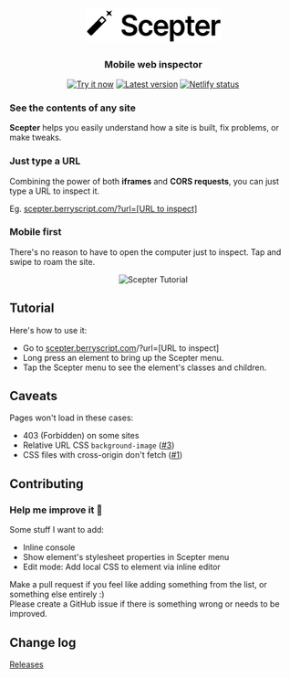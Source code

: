 <h1 align="center"><img src="/pic/scepter-logo.svg" width="236.94" height="58.44" alt="Scepter"></h1>
<p align="center">
  <h3 align="center">  
    Mobile web inspector
  </h3>
</p>

<p align="center">
  <a target='_blank' href='https://scepter.berryscript.com'><img src='https://img.shields.io/badge/Try-it%20now-brightgreen' alt='Try it now'/></a>
  <a target='_blank' href='https://github.com/barhatsor/scepter/releases'/><img src='https://img.shields.io/github/v/release/barhatsor/scepter' alt='Latest version'/></a>
  <a target='_blank' href='https://app.netlify.com/sites/scepter/deploys'><img src='https://api.netlify.com/api/v1/badges/cf90a1a9-767e-440f-974a-6ac36e37da12/deploy-status' alt='Netlify status'/></a>
</p>

### See the contents of any site

**Scepter** helps you easily understand how a site is built, fix problems, or make tweaks.

### Just type a URL

Combining the power of both **iframes** and **CORS requests**, you can just type a URL to inspect it.

Eg. [scepter.berryscript.com/?url=[URL to inspect]](https://scepter.berryscript.com/?url=https://berryscript.com)

### Mobile first

There's no reason to have to open the computer just to inspect. Tap and swipe to roam the site.

<p align="center">
  <img src="https://media.giphy.com/media/woc5Fv841xPvYR11vq/giphy-downsized-large.gif" alt="Scepter Tutorial">
</p>

## Tutorial

Here's how to use it:

- Go to [scepter.berryscript.com](https://scepter.berryscript.com)/?url=\[URL to inspect\]
- Long press an element to bring up the Scepter menu.
- Tap the Scepter menu to see the element's classes and children.

## Caveats

Pages won't load in these cases:

- 403 (Forbidden) on some sites
- Relative URL CSS `background-image` ([#3](https://github.com/barhatsor/scepter/issues/3))
- CSS files with cross-origin don't fetch ([#1](https://github.com/barhatsor/scepter/issues/1))

## Contributing

### Help me improve it 🌱

Some stuff I want to add:

- Inline console
- Show element's stylesheet properties in Scepter menu
- Edit mode: Add local CSS to element via inline editor

Make a pull request if you feel like adding something from the list, or something else entirely :)  
Please create a GitHub issue if there is something wrong or needs to be improved.

## Change log

[Releases](https://github.com/barhatsor/scepter/releases)
